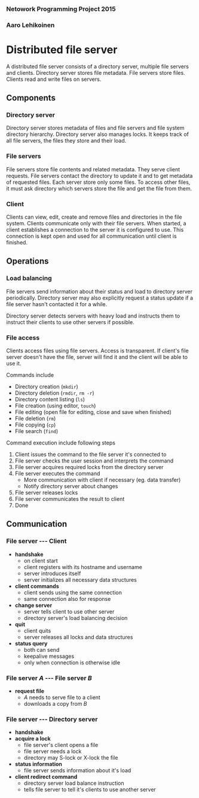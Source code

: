### Netowork Programming Project 2015
### Aaro Lehikoinen

Distributed file server
=======================

A distributed file server consists of a directory server, multiple file servers and clients. Directory server stores file metadata. File servers store files. Clients read and write files on servers.

Components
----------

### Directory server
Directory server stores metadata of files and file servers and file system directory hierarchy. Directory server also manages locks. It keeps track of all file servers, the files they store and their load.

### File servers
File servers store file contents and related metadata. They serve client requests. File servers contact the directory to update it and to get metadata of requested files. Each server store only some files. To access other files, it must ask directory which servers store the file and get the file from them.

### Client
Clients can view, edit, create and remove files and directories in the file system. Clients communicate only with their file servers. When started, a client establishes a connection to the server it is configured to use. This connection is kept open and used for all communication until client is finished.

Operations
----------

### Load balancing

File servers send information about their status and load to directory server periodically. Directory server may also explicitly request a status update if a file server hasn't contacted it for a while.

Directory server detects servers with heavy load and instructs them to instruct their clients to use other servers if possible.

### File access

Clients access files using file servers. Access is transparent. If client's file server doesn't have the file, server will find it and the client will be able to use it.

Commands include

- Directory creation (`mkdir`)
- Directory deletion (`rmdir`, `rm -r`)
- Directory content listing (`ls`)
- File creation (using editor, `touch`)
- File editing (open file for editing, close and save when finished)
- File deletion (`rm`)
- File copying (`cp`)
- File search (`find`)

Command execution include following steps

1. Client issues the command to the file server it's connected to
2. File server checks the user session and interprets the command
3. File server acquires required locks from the directory server
4. File server executes the command
	- More communication with client if necessary (eg. data transfer)
	- Notify directory server about changes
5. File server releases locks
6. File server communicates the result to client
7. Done

Communication
-------------

### File server --- Client

- **handshake**
	- on client start
	- client registers with its hostname and username
	- server introduces itself
	- server initializes all necessary data structures
- **client commands**
	- client sends using the same connection
	- same connection also for response
- **change server**
	- server tells client to use other server
	- directory server's load balancing decision
- **quit**
	- client quits
	- server releases all locks and data structures
- **status query**
	- both can send
	- keepalive messages
	- only when connection is otherwise idle

### File server *A* --- File server *B*

- **request file**
	- *A* needs to serve file to a client
	- downloads a copy from *B*

### File server --- Directory server

- **handshake**
- **acquire a lock**
	- file server's client opens a file
	- file server needs a lock
	- directory may S-lock or X-lock the file
- **status information**
	- file server sends information about it's load
- **client redirect command**
	- directory server load balance instruction
	- tells file server to tell it's clients to use another server

